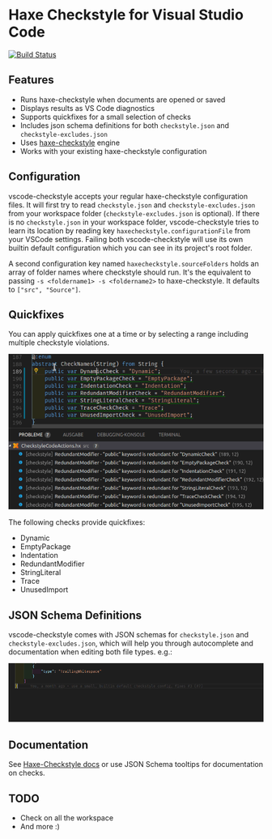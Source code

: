 # Haxe Checkstyle for Visual Studio Code

[![Build Status](https://travis-ci.org/vshaxe/vscode-checkstyle.svg?branch=master)](https://travis-ci.org/vshaxe/vscode-checkstyle)

## Features

* Runs haxe-checkstyle when documents are opened or saved
* Displays results as VS Code diagnostics
* Supports quickfixes for a small selection of checks
* Includes json schema definitions for both `checkstyle.json` and `checkstyle-excludes.json`
* Uses [haxe-checkstyle](https://github.com/HaxeCheckstyle/haxe-checkstyle) engine
* Works with your existing haxe-checkstyle configuration

## Configuration

vscode-checkstyle accepts your regular haxe-checkstyle configuration files. It will first try to read `checkstyle.json` and `checkstyle-excludes.json` from your workspace folder (`checkstyle-excludes.json` is optional). If there is no `checkstyle.json` in your workspace folder, vscode-checkstyle tries to learn its location by reading key `haxecheckstyle.configurationFile` from your VSCode settings. Failing both vscode-checkstyle will use its own builtin default configuration which you can see in its project's root folder.

A second configuration key named `haxecheckstyle.sourceFolders` holds an array of folder names where checkstyle should run. It's the equivalent to passing `-s <foldername1> -s <foldername2>` to haxe-checkstyle. It defaults to `["src", "Source"]`.

## Quickfixes

You can apply quickfixes one at a time or by selecting a range including multiple checkstyle violations.

![RedundantModifierQuickfixes](resources/RedundantModifierQuickfixes.gif)

The following checks provide quickfixes:
- Dynamic
- EmptyPackage
- Indentation
- RedundantModifier
- StringLiteral
- Trace
- UnusedImport

## JSON Schema Definitions

vscode-checkstyle comes with JSON schemas for `checkstyle.json` and `checkstyle-excludes.json`, which will help you through autocomplete and documentation when editing both file types. e.g.:

![CheckstyleSchema](resources/CheckstyleSchema.gif)

## Documentation

See [Haxe-Checkstyle docs](http://haxecheckstyle.github.io/docs) or use JSON Schema tooltips for documentation on checks.

## TODO

* Check on all the workspace
* And more :)
